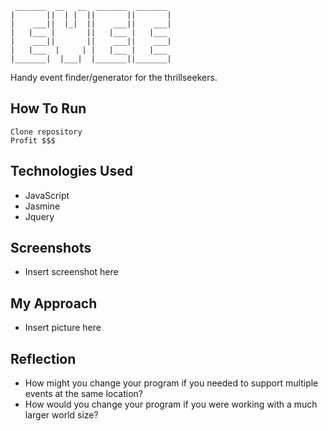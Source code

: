 ```
 _______  __   __  _______  _______   
|       ||  | |  ||       ||       |  
|    ___||  |_|  ||    ___||    ___|  
|   |___ |       ||   |___ |   |___   
|    ___||       ||    ___||    ___|  
|   |___  |     | |   |___ |   |___   
|_______|  |___|  |_______||_______|
```

Handy event finder/generator for the thrillseekers.

## How To Run
```
Clone repository
Profit $$$
```

## Technologies Used
* JavaScript
* Jasmine
* Jquery

## Screenshots
* Insert screenshot here

## My Approach
* Insert picture here

## Reflection
* How might you change your program if you needed to support multiple events at the same location?
* How would you change your program if you were working with a much larger world size?
